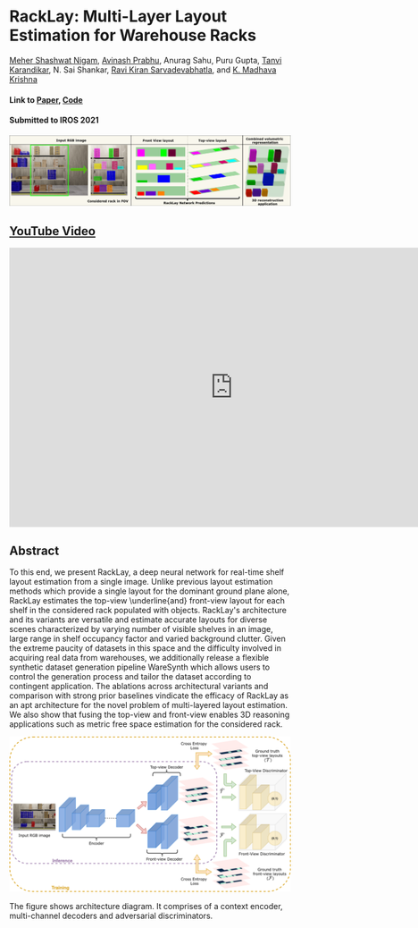 # RackLay: Multi-Layer Layout Estimation for Warehouse Racks

[Meher Shashwat Nigam](https://github.com/ShashwatNigam99), [Avinash Prabhu](https://avinash2468.github.io/), Anurag Sahu, Puru Gupta, [Tanvi Karandikar](https://tanvi141.github.io/), N. Sai Shankar, [Ravi Kiran Sarvadevabhatla](https://ravika.github.io), and [K. Madhava Krishna](http://robotics.iiit.ac.in)

#### Link to [Paper](https://arxiv.org/abs/2103.09174), [Code](https://github.com/Avinash2468/RackLay) 

#### Submitted to IROS 2021

<p align="center">
    <img src="assets/teaser.png" />
</p>

## [YouTube Video](https://www.youtube.com/watch?v=1hdl3W-MlXo)

<iframe height="500" width="800" src="https://www.youtube.com/embed/1hdl3W-MlXo" align="center" frameborder="0" allow="accelerometer; autoplay; encrypted-media; gyroscope; picture-in-picture" allowfullscreen></iframe>

## Abstract

To this end, we present RackLay, a deep neural network for real-time shelf layout estimation from a single image. Unlike previous layout estimation methods which provide a single layout for the dominant ground plane alone, RackLay estimates the top-view \underline{and} front-view layout for each shelf in the considered rack populated with objects. RackLay's architecture and its variants are versatile and estimate accurate layouts for diverse scenes characterized by varying number of visible shelves in an image, large range in shelf occupancy factor and varied background clutter. Given the extreme paucity of datasets in this space and the difficulty involved in acquiring real data from warehouses, we additionally release a flexible synthetic dataset generation pipeline WareSynth which allows users to control the generation process and tailor the dataset according to contingent application. The ablations across architectural variants and comparison with strong prior baselines vindicate the efficacy of RackLay as an apt architecture for the novel problem of multi-layered layout estimation. We also show that fusing the top-view and front-view enables 3D reasoning applications such as metric free space estimation for the considered rack.

<p align="center">
    <img src="assets/double_decoder.png" />
</p>

The figure shows architecture diagram. It comprises of a context encoder, multi-channel decoders and adversarial discriminators.
